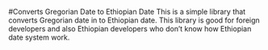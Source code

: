 #Converts Gregorian Date to Ethiopian Date
This is a simple library that converts Gregorian date in to Ethiopian date. This library is good for foreign developers and also Ethiopian developers who don’t know how Ethiopian date system work.
